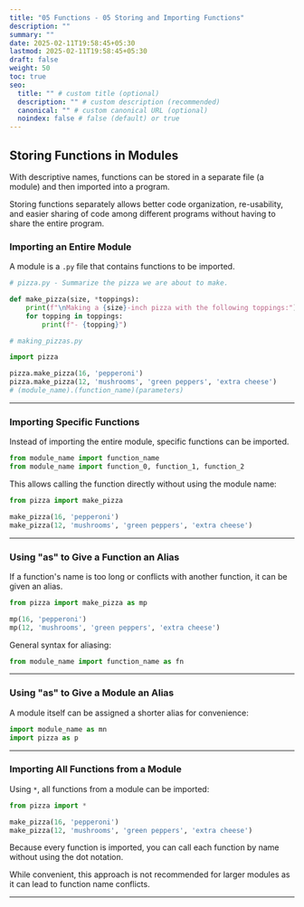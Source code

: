 ```yaml
---
title: "05 Functions - 05 Storing and Importing Functions"
description: ""
summary: ""
date: 2025-02-11T19:58:45+05:30
lastmod: 2025-02-11T19:58:45+05:30
draft: false
weight: 50
toc: true
seo:
  title: "" # custom title (optional)
  description: "" # custom description (recommended)
  canonical: "" # custom canonical URL (optional)
  noindex: false # false (default) or true
---
```





## Storing Functions in Modules

With descriptive names, functions can be stored in a separate file (a module) and then imported into a program.

Storing functions separately allows better code organization, re-usability, and easier sharing of code among different programs without having to share the entire program.

### Importing an Entire Module

A module is a `.py` file that contains functions to be imported.

```python
# pizza.py - Summarize the pizza we are about to make.

def make_pizza(size, *toppings):
    print(f"\nMaking a {size}-inch pizza with the following toppings:")
    for topping in toppings:
        print(f"- {topping}")
```

```python
# making_pizzas.py

import pizza

pizza.make_pizza(16, 'pepperoni')
pizza.make_pizza(12, 'mushrooms', 'green peppers', 'extra cheese')
# (module_name).(function_name)(parameters)
```

---

### Importing Specific Functions

Instead of importing the entire module, specific functions can be imported.

```python
from module_name import function_name
from module_name import function_0, function_1, function_2
```

This allows calling the function directly without using the module name:

```python
from pizza import make_pizza

make_pizza(16, 'pepperoni')
make_pizza(12, 'mushrooms', 'green peppers', 'extra cheese')
```

---

### Using "as" to Give a Function an Alias

If a function's name is too long or conflicts with another function, it can be given an alias.

```python
from pizza import make_pizza as mp

mp(16, 'pepperoni')
mp(12, 'mushrooms', 'green peppers', 'extra cheese')
```

General syntax for aliasing:

```python
from module_name import function_name as fn
```

---

### Using "as" to Give a Module an Alias

A module itself can be assigned a shorter alias for convenience:

```python
import module_name as mn
import pizza as p
```

---

### Importing All Functions from a Module

Using `*`, all functions from a module can be imported:

```python
from pizza import *

make_pizza(16, 'pepperoni')
make_pizza(12, 'mushrooms', 'green peppers', 'extra cheese')
```
Because every function is imported, you can call each function by name without using the dot notation. 

While convenient, this approach is not recommended for larger modules as it can lead to function name conflicts.

---

